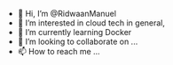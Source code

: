 - 👋 Hi, I’m @RidwaanManuel
- 👀 I’m interested in cloud tech in general,
- 🌱 I’m currently learning Docker
- 💞️ I’m looking to collaborate on ...
- 📫 How to reach me ...

<!---
RidwaanManuel/RidwaanManuel is a ✨ special ✨ repository because its `README.md` (this file) appears on your GitHub profile.
You can click the Preview link to take a look at your changes.
--->
